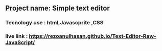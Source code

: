 ## Project name: Simple text editor
### Tecnology use : html,Javascprite ,CSS
### live link : https://rezoanulhasan.github.io/Text-Editor-Raw-JavaScript/
